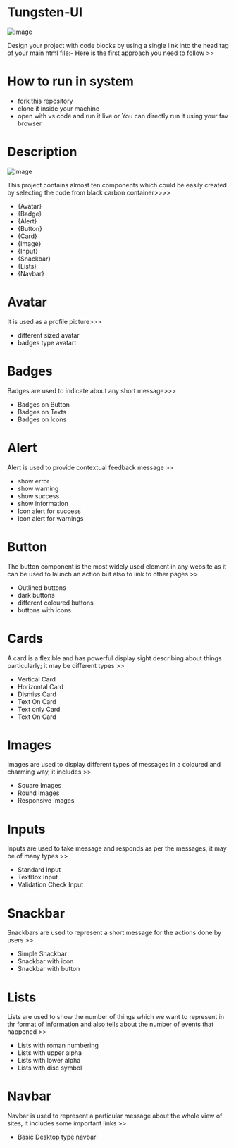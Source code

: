 
# Tungsten-UI
![image](https://user-images.githubusercontent.com/80311905/154893574-32de5a7d-1ef3-4527-b890-dc3286320931.png)


Design your project with code blocks by using a single link into the head tag of your main html file:-
Here is the first approach you need to follow >>

# How to run in system
- fork this repository
- clone it inside your machine
- open with vs code and run it live or You can directly run it using your fav browser

# Description 
![image](https://user-images.githubusercontent.com/80311905/154893762-635832b8-001b-4d7f-92c5-0cca45baab6a.png)


This project contains almost ten components which could be easily created by selecting the code from black carbon container>>>>

 - {Avatar} 
 - {Badge}
 - {Alert}
 - {Button}
 - {Card}
 - {Image}
 - {Input}
 - {Snackbar}
 - {Lists}
 - {Navbar}
 
 # Avatar
 It is used as a profile picture>>>
 - different sized avatar
 - badges type avatart
 
 # Badges
 Badges are used to indicate about any short message>>>
 
 - Badges on Button
 - Badges on Texts
 - Badges on Icons
 
 # Alert
 Alert is used to provide contextual feedback message >>
 
 - show error
 - show warning
 - show success
 - show information
 - Icon alert for success
 - Icon alert for warnings
 
 # Button
 The button component is the most widely used element in any website as it can be used to launch an action but also to link to other pages >>
 - Outlined buttons
 - dark buttons
 - different coloured buttons
 - buttons with icons
 
 # Cards 
 A card is a flexible and has powerful display sight describing about things particularly; it may be different types >>
 - Vertical Card
 - Horizontal Card
 - Dismiss Card
 - Text On Card
 - Text only Card
 - Text On Card
 
 # Images
 Images are used to display different types of messages in a coloured and charming way, it includes >>
 - Square Images
 - Round Images
 - Responsive Images
 
 # Inputs
 Inputs are used to take message and responds as per the messages, it may be of many types >>
 - Standard Input
 - TextBox Input
 - Validation Check Input

# Snackbar
Snackbars are used to represent a short message for the actions done by users >>
- Simple Snackbar
- Snackbar with icon
- Snackbar with button

# Lists
Lists are used to show the number of things which we want to represent in thr format of information and also tells about the number of events that happened >>
- Lists with roman numbering
- Lists with upper alpha
- Lists with lower alpha
- Lists with disc symbol

# Navbar
Navbar is used to represent a particular message about the whole view of sites, it includes some important links >>
- Basic Desktop type navbar
